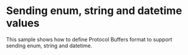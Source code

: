 # Sending enum, string and datetime values

This sample shows how to define Protocol Buffers format to support sending enum, string and datetime.
